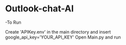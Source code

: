 # Outlook-chat-AI

-To Run
   
  Create 'APIKey.env' in the main directory and insert google_api_key='YOUR_API_KEY'
  Open Main.py and run 
  
